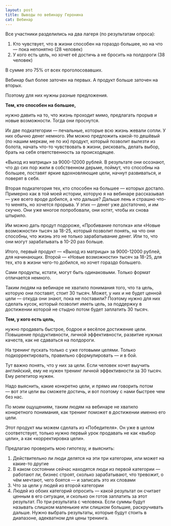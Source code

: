 ```yaml
---
layout: post
title: Выводы по вебинару Геронина
cat: Вебинар
---
```


Все участники разделились на два лагеря (по результатам опроса):

1. Кто чувствует, что в жизни способен на гораздо большее, но на что — пока непонятно (28 человек)
2. У кого есть цель, но хочет её достичь а не бросить на полдороги (38 человек)

В сумме это 75% от всех проголосовавших.

Вебинар был более заточен на первых. А продукт больше заточен на вторых.

Поэтому для них нужны разные предложения.

**Тем, кто способен на большее,**

нужно давить на то, что жизнь проходит мимо, предлагать прорыв и новые возможности. Тогда они проснутся.

Их две подкатегории — печальные, которые всю жизнь жевали сопли. У них обычно денег немного. Им можно предложить какой-то дешёвый (по нашим меркам, не по их) продукт, который позволит вылезти из болота, начать что-то чувствовать в жизни, рисковать, делать выбор, брать на себя ответственность за происходящее.

«Выход из матрицы» за 9000-12000 рублей. В результате они осознают, что до сих пор жили в собственном дерьме, поймут, что способны на большее, поставят яркие вдохновляющие цели, начнут развиваться, и поверят в себя.

Вторая подкатегория тех, кто способен на большее — которых достало. Примерно как в той моей истории, которую я на вебинаре рассказывал — уже всего вроде добился, а что дальше? Дальше лень и страшно что-то менять, но хочется прорыва. У этих — денег уже достаточно, и им скучно. Они уже многое попробовали, они хотят, чтобы их снова штырило.

Им можно дать продут подороже, «Пробивание потолка» или «Новые возможности» тысяч за 18-25, который позволит понять, на что они способны, что жизнь это не только зарабатывание денег. Или то, что они могут зарабатывать в 10-20 раз больше.

Итого, первый продукт — «Выход из матрицы» за 9000-12000 рублей, для начинающих. Второй — «Новые возможности» тысяч за 18-25, для тех, кто в жизни чего-то добился, но хочет гораздо большего.

Сами продукты, кстати, могут быть одинаковыми. Только формат отличается немного.

Таким людям на вебинаре не хватило понимания того, что та цель, которую они поставят, стоит 30 тысяч. Может, у них и не будет ценной цели — откуда они знают, пока не поставили? Поэтому нужно для них сделать кусок, который позволит иметь цель, за поддержку в достижении которой не стыдно потом будет заплатить 30 тысяч.


**Тем, у кого есть цель,**

нужно продавать быстрое, бодрое и весёлое достижение цели. Повышение продуктивности, личной эффективности, развитие нужных качеств, как не сдаваться на полдороги.

На тренинг пускать только с уже готовыми целями. Только подкорректировать, правильно сформулировать — и в бой.

Тут важно понять, что у них за цели. Если человек хочет выучить английский, ему не нужен тренинг личной эффективности за 30 тысяч. Ему репетитор нужен.

Надо выяснить, какие конкретно цели, и прямо им говорить потом — вот эти цели вы сможете достичь, и вот поэтому с нами быстрее чем без нас.

По моим ощущениям, таким людям на вебинаре не хватило конкретного понимания, как тренинг поможет в достижении именно его цели.

Этот продукт мы можем сделать из «Победителя». Он уже в целом соответствует, только нужно первый урок продавать не как «выбор цели», а как «корректировка цели».


Предлагаю проверить мою гипотезу, и выяснить:

1. Действительно ли люди делятся на эти три категории, или может на какие-то другие
2. В каком состоянии сейчас находятся люди из первой категории — работают ли, бизнес строят, сколько зарабатывают, что тревожит, о чём мечтают, чего боятся — и записать это их словами
3. Что за цели у людей из второй категории
4. Людей из обоих категорий опросить — какой результат он считает ценным в его ситуации, и сколько он готов заплатить за этот результат. По три результата с человека. Если суммы будут называть слишком маленькие или слишком большие, раскручивать дальше. Нужно выбрать результаты, которые будут стоить в диапазоне, адекватном для цены тренинга.